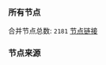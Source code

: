 ### 所有节点
合并节点总数: `2181`
[节点链接](https://raw.githubusercontent.com/rzhy1/11/master/sub/sub_merge_base64.txt)

### 节点来源